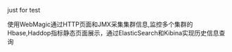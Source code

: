 just for test

使用WebMagic通过HTTP页面和JMX采集集群信息,监控多个集群的Hbase,Haddop指标静态页面展示，通过ElasticSearch和Kibina实现历史信息查询
